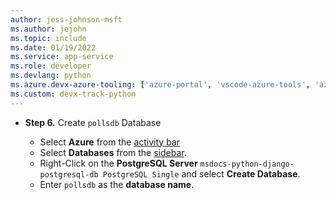 ```yaml
---
author: jess-johnson-msft
ms.author: jejohn
ms.topic: include
ms.date: 01/19/2022
ms.service: app-service
ms.role: developer
ms.devlang: python
ms.azure.devx-azure-tooling: ['azure-portal', 'vscode-azure-tools', 'azure-cli']
ms.custom: devx-track-python
---
```


* **Step 6.** Create `pollsdb` Database

    - Select **Azure** from the [activity bar](https://code.visualstudio.com/docs/getstarted/userinterface)
    - Select **Databases** from the [sidebar](https://code.visualstudio.com/docs/getstarted/userinterface).
    - Right-Click on the **PostgreSQL Server** `msdocs-python-django-postgresql-db PostgreSQL Single` and select **Create Database**.
    - Enter `pollsdb` as the **database name**.
